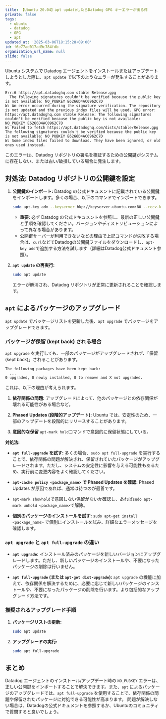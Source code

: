 ```yaml
---
title: 【Ubuntu 20.04】apt updateしたらDatadog GPG キーエラーが出る件
private: false
tags:
  - ubuntu
  - datadog
  - GPG
  - apt
updated_at: '2025-03-06T18:15:28+09:00'
id: f6e77ad017ad9c784fdb
organization_url_name: null
slide: false
---
```


Ubuntu システムで Datadog エージェントをインストールまたはアップデートしようとした際に、`apt update` で以下のようなエラーが発生することがあります。

```
Err:6 https://apt.datadoghq.com stable Release.gpg
  The following signatures couldn't be verified because the public key is not available: NO_PUBKEY E6266D4AC0962C7D
W: An error occurred during the signature verification. The repository is not updated and the previous index files will be used. GPG error: https://apt.datadoghq.com stable Release: The following signatures couldn't be verified because the public key is not available: NO_PUBKEY E6266D4AC0962C7D
W: Failed to fetch https://apt.datadoghq.com/dists/stable/Release.gpg  The following signatures couldn't be verified because the public key is not available: NO_PUBKEY E6266D4AC0962C7D
W: Some index files failed to download. They have been ignored, or old ones used instead.
```

このエラーは、Datadog リポジトリの署名を検証するための公開鍵がシステムに存在しない、または古い/破損している場合に発生します。

## 対処法: Datadog リポジトリの公開鍵を設定

1.  **公開鍵のインポート:**
    Datadog の公式ドキュメントに記載されている公開鍵をインポートします。多くの場合、以下のコマンドでインポートできます。

    ```bash
    sudo apt-key adv --keyserver hkp://keyserver.ubuntu.com:80 --recv-keys E6266D4AC0962C7D
    ```

    *   **重要:** 必ず Datadog の公式ドキュメントを参照し、最新の正しい公開鍵と手順を確認してください。バージョンやディストリビューションによって異なる場合があります。
    * 公開鍵サーバーが利用できないなどの理由で上記コマンドが失敗する場合は、`curl`などでDatadogの公開鍵ファイルをダウンロードし、`apt-key add`で追加する方法を試します（詳細はDatadog公式ドキュメント参照）。

2.  **`apt update` の再実行:**

    ```bash
    sudo apt update
    ```

    エラーが解消され、Datadog リポジトリが正常に更新されることを確認します。

## `apt` によるパッケージのアップグレード

`apt update` でパッケージリストを更新した後、`apt upgrade`  でパッケージをアップグレードできます。

### パッケージが保留 (kept back) される場合

`apt upgrade` を実行しても、一部のパッケージがアップグレードされず、「保留 (kept back)」されることがあります。

```
The following packages have been kept back:
  ...
0 upgraded, 0 newly installed, 0 to remove and X not upgraded.
```

これは、以下の理由が考えられます。

1.  **依存関係の問題:**
    アップグレードによって、他のパッケージとの依存関係が壊れる可能性がある場合など。

2.  **Phased Updates (段階的アップデート):**
    Ubuntu では、安定性のため、一部のアップデートを段階的にリリースすることがあります。

3. **意図的な保留**
    `apt-mark hold`コマンドで意図的に保留状態にしている。

**対処法:**

*   **`apt full-upgrade` を試す:**
    多くの場合、`sudo apt full-upgrade` を実行することで、依存関係の問題が解決され、保留されていたパッケージがアップグレードされます。ただし、システムの安定性に影響を与える可能性もあるため、実行前に変更内容をよく確認してください。

*   **`apt-cache policy <package_name>` で Phased Updates を確認:**
  Phased Updates が原因であれば、通常は待つのが最善です。

* `apt-mark showhold`で意図しない保留がないか確認し、あれば`sudo apt-mark unhold <package_name>`で解除。

*   **個別のパッケージのインストールを試す:**
    `sudo apt-get install <package_name>` で個別にインストールを試み、詳細なエラーメッセージを確認します。

### `apt upgrade` と `apt full-upgrade` の違い

*   **`apt upgrade`:**
    インストール済みのパッケージを新しいバージョンにアップグレードします。ただし、新しいパッケージのインストールや、不要になったパッケージの削除は行いません。

*   **`apt full-upgrade` (または `apt-get dist-upgrade`):**
    `apt upgrade` の機能に加えて、依存関係を解決するために、必要に応じて新しいパッケージのインストールや、不要になったパッケージの削除を行います。より包括的なアップグレード方法です。

### 推奨されるアップグレード手順

1.  **パッケージリストの更新:**
    ```bash
    sudo apt update
    ```

2.  **アップグレードの実行:**
    ```bash
    sudo apt full-upgrade
    ```

## まとめ

Datadog エージェントのインストール/アップデート時の `NO_PUBKEY` エラーは、正しい公開鍵をインポートすることで解決できます。また、`apt` によるパッケージのアップグレードでは、`apt full-upgrade` を使用することで、依存関係の問題や保留されたパッケージに対処できる可能性が高まります。
問題が解決しない場合は、Datadogの公式ドキュメントを参照するか、Ubuntuのコミュニティで質問すると良いでしょう。
